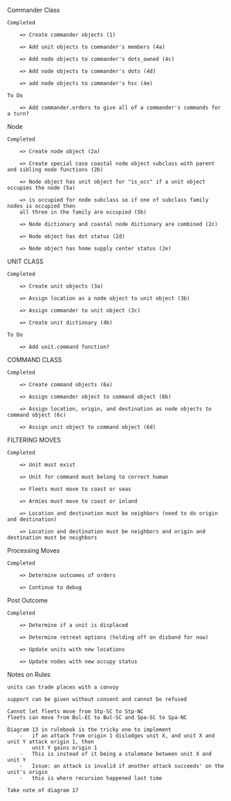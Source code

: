 
Commander Class

    Completed

        => Create commander objects (1)

        => Add unit objects to commander's members (4a)

        => Add node objects to commander's dots_owned (4c)

        => Add node objects to commander's dots (4d)

        => add node objects to commander's hsc (4e)

    To Do

        => Add commander.orders to give all of a commander's commands for a turn?


Node

    Completed

        => Create node object (2a)

        => Create special case coastal node object subclass with parent and sibling node functions (2b)

        => Node object has unit object for "is_occ" if a unit object occupies the node (5a)

        => is occupied for node subclass so if one of subclass family nodes is occupied then 
        all three in the family are occupied (5b)

        => Node dictionary and coastal node dictionary are combined (2c)

        => Node object has dot status (2d)
        
        => Node object has home supply center status (2e)
    

UNIT CLASS

    Completed

        => Create unit objects (3a)

        => Assign location as a node object to unit object (3b)

        => Assign commander to unit object (3c)

        => Create unit dictionary (4b)

    To Do

        => Add unit.command function? 


COMMAND CLASS

    Completed

        => Create command objects (6a)

        => Assign commander object to command object (6b)

        => Assign location, origin, and destination as node objects to command object (6c)
    
        => Assign unit object to command object (6d)


FILTERING MOVES

    Completed

        => Unit must exist

        => Unit for command must belong to correct human

        => Fleets must move to coast or seas

        => Armies must move to coast or inland

        => Location and destination must be neighbors (need to do origin and destination)

        => Location and destination must be neighbors and origin and destination must be neighbors


Processing Moves

    Completed

        => Determine outcomes of orders

        => Continue to debug


Post Outcome

    Completed
    
        => Determine if a unit is displaced

        => Determine retreat options (holding off on disband for now)

        => Update units with new locations

        => Update nodes with new occupy status





Notes on Rules

    units can trade places with a convoy

    support can be given without consent and cannot be refused

    Cannot let fleets move from Stp-SC to Stp-NC
    fleets can move from Bul-EC to Bul-SC and Spa-SC to Spa-NC

    Diagram 13 in rulebook is the tricky one to implement
        -   if an attack from origin 1 dislodges unit X, and unit X and unit Y attack origin 1, then 
            unit Y gains origin 1 
        -   This is instead of it being a stalemate between unit X and unit Y
        -   Issue: an attack is invalid if another attack succeeds' on the unit's origin
        -   this is where recursion happened last time

    Take note of diagram 17
